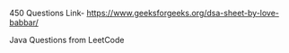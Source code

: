 450 Questions 
Link- https://www.geeksforgeeks.org/dsa-sheet-by-love-babbar/

Java Questions from LeetCode

